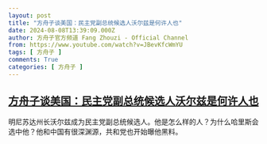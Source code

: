```yaml
---
layout: post
title: "方舟子谈美国：民主党副总统候选人沃尔兹是何许人也"
date: 2024-08-08T13:39:09.000Z
author: 方舟子官方频道 Fang Zhouzi - Official Channel
from: https://www.youtube.com/watch?v=JBevKfcWmYU
tags: [ 方舟子 ]
comments: True
categories: [ 方舟子 ]
---
```

<!--1723124349000-->
[方舟子谈美国：民主党副总统候选人沃尔兹是何许人也](https://www.youtube.com/watch?v=JBevKfcWmYU)
------

<div>
明尼苏达州长沃尔兹成为民主党副总统候选人。他是怎么样的人？为什么哈里斯会选中他？他和中国有很深渊源，共和党也开始曝他黑料。
</div>

